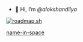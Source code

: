* 👋 Hi, I’m *@alokshandilya*

[![roadmap.sh](https://api.roadmap.sh/v1-badge/wide/6588a76154b5771051390b70?variant=dark&roadmaps=computer-science%2Cfrontend%2Cjava%2Cai-data-scientist)](https://roadmap.sh)

[name-in-space](https://europa.nasa.gov/message-in-a-bottle/check-in?hash=JD9bOksr1%2B3tCNRULJj1SUY%3D--NDX8ZKP21EoIzxnt--DxWpCyOE9EdNlnIf5yyhbg%3D%3D&embed=true)

<!---
alokshandilya/alokshandilya is a ✨ special ✨ repository because its `README.md` (this file) appears on your GitHub profile.
You can click the Preview link to take a look at your changes.
--->
